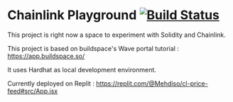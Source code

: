 # Chainlink Playground [![Build Status](https://app.travis-ci.com/mehdisbys/blockstarter.svg?branch=master)](https://app.travis-ci.com/mehdisbys/blockstarter)

This project is right now a space to experiment with Solidity and Chainlink.

This project is based on buildspace's Wave portal tutorial : https://app.buildspace.so/

It uses Hardhat as local development environment.

Currently deployed on Replit : https://replit.com/@Mehdiso/cl-price-feed#src/App.jsx